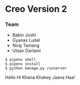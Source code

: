 # Creo Version 2

### Team
- Babin Joshi
- Gyanas Luitel 
- Niraj Tamang
- Utsav Darlami
 
```
$ pipenv shell 
$ pipenv install
$ python manage.py runserver 
```
Hello Hi Khana Khakey Jaana Haa!
